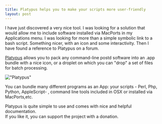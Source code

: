 ```yaml
---
title: Platypus helps you to make your scripts more user-friendly
layout: post
---
```

I have just discovered a very nice tool. I was looking for a solution that would allow me to include software installed via MacPorts in my Applications menu. I was looking for more than a simple symbolic link to a bash script. Something nicer, with an icon and some interactivity. Then I have found a reference to Platypus on a forum.   

[Platypus][2] allows you to pack any command-line postd software into an .app bundle with a nice icon, or a droplet on which you can "drop" a set of files for batch processing.   

!["Platypus"][platypus]

You can bundle many different programs as an App: your scripts - Perl, Php, Python, AppleScript- , command line tools included in OSX or installed via MacPorts,etc. 
 
Platypus is quite simple to use and comes with nice and helpful documentation.   
If you like it, you can support the project with a donation. 

 [2]: http://www.sveinbjorn.org/platypus  
 [platypus]: https://www.dropbox.com/s/rkhxc0xvefwkwpa/platypus.jpg?dl=1 